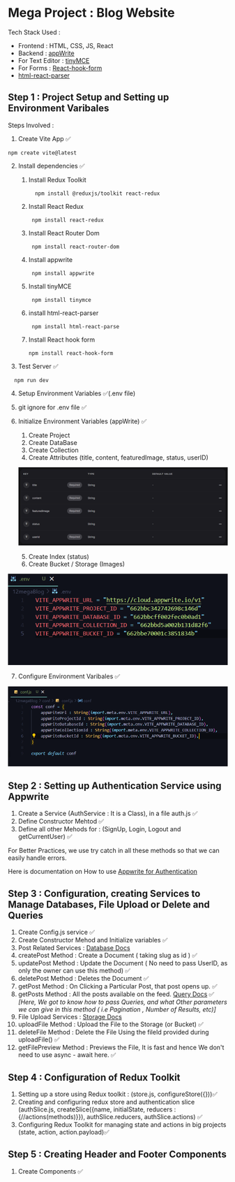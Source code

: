 # Mega Project : Blog Website 
Tech Stack Used :
- Frontend : HTML, CSS, JS, React
- Backend : [appWrite](https://appwrite.io/)
- For Text Editor : [tinyMCE](https://www.tiny.cloud/)
- For Forms : [React-hook-form](https://react-hook-form.com/)
- [html-react-parser](https://www.npmjs.com/package/html-react-parser)

## Step 1 : Project Setup and Setting up Environment Varibales
Steps Involved : 
1. Create Vite App ✅<br>
  ```
  npm create vite@latest
  ```
2. Install dependencies ✅
   
   1. Install Redux Toolkit<br>

      ```
        npm install @reduxjs/toolkit react-redux
      ```
      
   3. Install React Redux<br>

       ```
        npm install react-redux
      ```
      
   5. Install React Router Dom<br>

       ```
        npm install react-router-dom
      ```
      
   7. Install appwrite<br>

       ```
        npm install appwrite 
      ```
      
   9. Install tinyMCE<br>

       ```
        npm install tinymce
      ```
       
   11. install html-react-parser<br>

       ```
        npm install html-react-parse
        ```
        
   13. Install React hook form<br>
        ```
        npm install react-hook-form
        ```
       
3. Test Server ✅<br>
 
```
  npm run dev
```

4. Setup Environment Variables ✅(.env file)

5. git ignore for .env file ✅
6. Initialize  Environment Variables (appWrite) ✅
    1. Create Project        
    2. Create DataBase     
    3. Create Collection
    4. Create Attributes (title, content, featuredImage, status, userID)

      ![alt text](image.png)

    5. Create Index (status)   
    6. Create Bucket / Storage (Images)

  ![alt text](image-2.png)
         
7. Configure Environment Varibales ✅

  ![alt text](image-1.png)

## Step 2 : Setting up Authentication Service using Appwrite

1. Create a Service (AuthService : It is a Class), in a file auth.js ✅
2. Define Constructor Mehtod ✅
3. Define all other Mehods for : (SignUp, Login, Logout and getCurrentUser) ✅

For Better Practices, we use try catch in all these methods so that we can easily handle errors.

Here is documentation on How to use [Appwrite for Authentication](https://appwrite.io/docs/products/auth/accounts)

## Step 3 : Configuration, creating Services to Manage Databases, File Upload or Delete and Queries

1. Create Config.js service ✅
2. Create Constructor Mehod and Initialize variables ✅
3. Post Related Services : [Database Docs](https://appwrite.io/docs/references/cloud/client-web/databases)
  1. createPost Method : Create a Document ( taking slug as id ) ✅
  2. updatePost Method : Update the Document ( No need to pass UserID, as only the owner can use this method) ✅
  3. deletePost Method  : Deletes the Document ✅
  4. getPost Method : On Clicking a Particular Post, that post opens up. ✅
  5. getPosts Method : All the posts available on the feed. [Query Docs](https://appwrite.io/docs/products/databases/queries) ✅
    _[Here, We got to know how to pass Queries, and what Other parameters we can give in this method ( i.e Pagination , Number of Results, etc)]_
4. File Upload Services : [Storage Docs](https://appwrite.io/docs/references/cloud/client-web/storage)
  1. uploadFile Method : Upload the File to the Storage (or Bucket) ✅
  2. deleteFile Method : Delete the File Using the fileId provided during uploadFile() ✅
  3. getFilePreview Method : Previews the File, It is fast and hence We don't need to use async - await here. ✅


## Step 4 : Configuration of  Redux Toolkit

1. Setting up a store using Redux toolkit : (store.js, configureStore({}))✅
2. Creating and configuring redux store and authentication slice (authSlice.js, createSlice({name, initialState, reducers : {//actions(methods)}}), authSlice.reducers, authSlice.actions) ✅
3. Configuring Redux Toolkit for managing state and actions in big projects (state, action, action.payload)✅

## Step 5 : Creating Header and Footer Components 

1. Create Components ✅